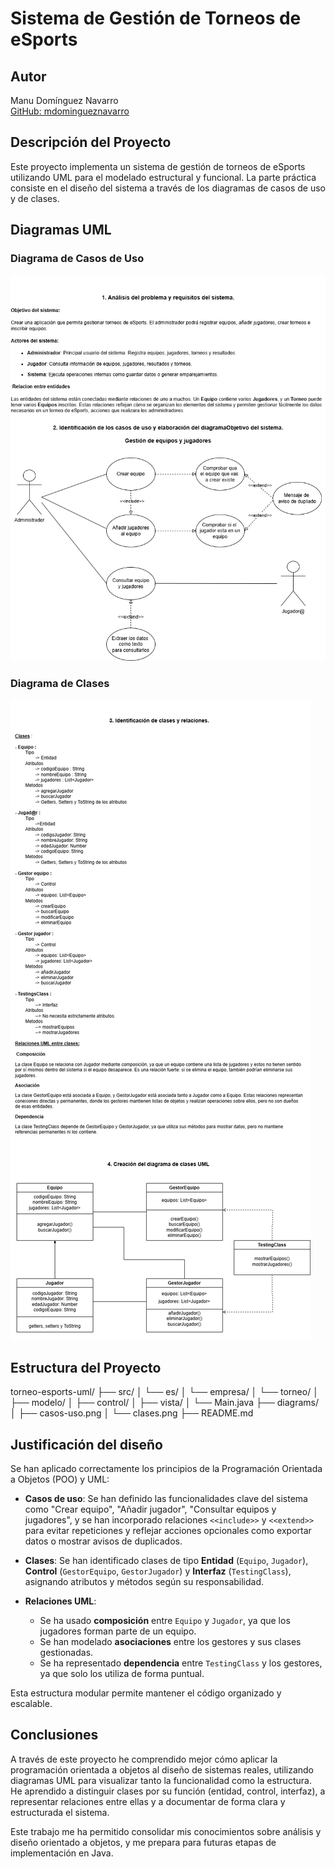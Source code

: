 # Sistema de Gestión de Torneos de eSports

## Autor
Manu Domínguez Navarro  
[GitHub: mdomingueznavarro](https://github.com/mdomingueznavarro)

## Descripción del Proyecto
Este proyecto implementa un sistema de gestión de torneos de eSports utilizando UML para el modelado estructural y funcional. La parte práctica consiste en el diseño del sistema a través de los diagramas de casos de uso y de clases.

## Diagramas UML

### Diagrama de Casos de Uso
![Diagrama de casos de uso](diagrams/casos-uso.png)

### Diagrama de Clases
![Diagrama de clases](diagrams/clases.png)

## Estructura del Proyecto
torneo-esports-uml/ ├── src/ │ └── es/ │ └── empresa/ │ └── torneo/ │ ├── modelo/ │ ├── control/ │ ├── vista/ │ └── Main.java ├── diagrams/ │ ├── casos-uso.png │ └── clases.png ├── README.md

## Justificación del diseño

Se han aplicado correctamente los principios de la Programación Orientada a Objetos (POO) y UML:

- **Casos de uso**: Se han definido las funcionalidades clave del sistema como "Crear equipo", "Añadir jugador", "Consultar equipos y jugadores", y se han incorporado relaciones `<<include>>` y `<<extend>>` para evitar repeticiones y reflejar acciones opcionales como exportar datos o mostrar avisos de duplicados.
  
- **Clases**: Se han identificado clases de tipo **Entidad** (`Equipo`, `Jugador`), **Control** (`GestorEquipo`, `GestorJugador`) y **Interfaz** (`TestingClass`), asignando atributos y métodos según su responsabilidad.

- **Relaciones UML**: 
  - Se ha usado **composición** entre `Equipo` y `Jugador`, ya que los jugadores forman parte de un equipo.
  - Se han modelado **asociaciones** entre los gestores y sus clases gestionadas.
  - Se ha representado **dependencia** entre `TestingClass` y los gestores, ya que solo los utiliza de forma puntual.

Esta estructura modular permite mantener el código organizado y escalable.

## Conclusiones

A través de este proyecto he comprendido mejor cómo aplicar la programación orientada a objetos al diseño de sistemas reales, utilizando diagramas UML para visualizar tanto la funcionalidad como la estructura. He aprendido a distinguir clases por su función (entidad, control, interfaz), a representar relaciones entre ellas y a documentar de forma clara y estructurada el sistema.

Este trabajo me ha permitido consolidar mis conocimientos sobre análisis y diseño orientado a objetos, y me prepara para futuras etapas de implementación en Java.